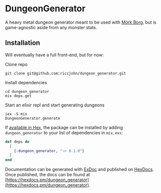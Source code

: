 # DungeonGenerator

A heavy metal dungeon generator meant to be used with [Mörk Borg](https://morkborg.com/), but is game-agnostic aside from any monster stats.

## Installation

Will eventually have a full front-end, but for now:

Clone repo
```
git clone git@github.com:riccjohn/dungeon_generator.git
```

Install dependencies
```
cd dungeon_generator
mix deps.get
```

Start an elixir repl and start generating dungeons
```
iex -S mix
DungeonGenerator.generate
```

If [available in Hex](https://hex.pm/docs/publish), the package can be installed
by adding `dungeon_generator` to your list of dependencies in `mix.exs`:

```elixir
def deps do
  [
    {:dungeon_generator, "~> 0.1.0"}
  ]
end
```

Documentation can be generated with [ExDoc](https://github.com/elixir-lang/ex_doc)
and published on [HexDocs](https://hexdocs.pm). Once published, the docs can
be found at [https://hexdocs.pm/dungeon_generator](https://hexdocs.pm/dungeon_generator).


